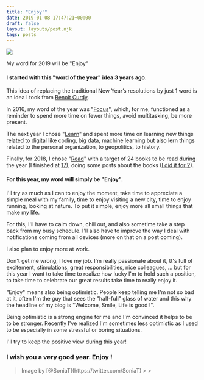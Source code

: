 ```yaml
---
title: "Enjoy'"
date: 2019-01-08 17:47:21+00:00
draft: false
layout: layouts/post.njk
tags: posts
---
```





![](http://laurentmaumet.com/wp-content/uploads/2019/01/welcome-smile-768x1024.jpg)








My word for 2019 will be "Enjoy"







#### I started with this "word of the year" idea 3 years ago.







This idea of replacing the traditional New Year’s resolutions by just 1 word is an idea I took from [Benoit Curdy](https://medium.com/@bcurdy/my-best-habit-the-word-of-the-year-db369dbc060d#.nxols5fsj).













In 2016, my word of the year was "[Focus](http://laurentmaumet.com/focus/)", which, for me, functioned as a reminder to spend more time on fewer things, avoid multitasking, be more present.







The next year I chose "[Learn](http://laurentmaumet.com/learn)" and spent more time on learning new things  related to digital like coding, big data, machine learning but also  lern things related to  the personal organization, to geopolitics, to history.







Finally, for 2018, I chose "[Read](http://laurentmaumet.com/read/)" with a target of  24 books to be read during the year (I finished at [17](https://www.goodreads.com/user_challenges/10834395)), doing some posts about the books ([I did it for 2](http://laurentmaumet.com/books/)).







#### For this year, my word will simply be "Enjoy".







I'll try as much as I can to enjoy the moment, take time to appreciate a simple meal with my family, time to enjoy visiting a new city, time to enjoy running, looking at nature. To put it simple, enjoy more all small things that make my  life.







For this, I'll have to calm down, chill out, and also sometime take a step back from my busy schedule. I'll also have to improve the way I deal with notifications coming from all devices (more on that on a post coming).







I also plan to enjoy more at work.







Don't get me wrong, I love my job. I'm really passionate about it, tt's full of excitement, stimulations, great responsibilities, nice colleagues, ... but for this year I want to take time to realize how lucky I'm to hold such a position, to take time to celebrate our great results take time to really enjoy it.







"Enjoy" means also being optimistic. People keep telling me I'm not so bad at it, often I'm the guy that sees the "half-full" glass of water and this why the headline of my blog is "Welcome, Smile, Life is good !".







Being optimistic is a strong engine for me and I'm convinced it helps to be to be stronger. Recently I've realized I'm sometimes less optimistic as I used to be especially in some stressful or boring situations.







I'll try to keep the positive view during this year!







### I wish you a very good year. Enjoy !







<blockquote>Image by [@SoniaT](https://twitter.com/SoniaT)
>
> </blockquote>



